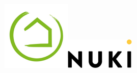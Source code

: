 <img src="https://raw.githubusercontent.com/MAFFPT/Hubitat/master/Nuki%20Smart%20Lock%202.0/icons/Hubitat-logo.jpg" alt="Hubitat" width=200/><img src="https://raw.githubusercontent.com/MAFFPT/Hubitat/master/Nuki%20Smart%20Lock%202.0/icons/Nuki-logo.png" alt="Hubitat" width=200/>
